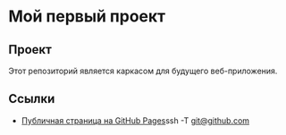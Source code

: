 # Мой первый проект

## Проект
Этот репозиторий является каркасом для будущего веб-приложения.

## Ссылки
- [Публичная страница на GitHub Pages](https://ВАШ_ЛОГИН.github.io/ИМЯ_РЕПОЗИТОРИЯ/)ssh -T git@github.com